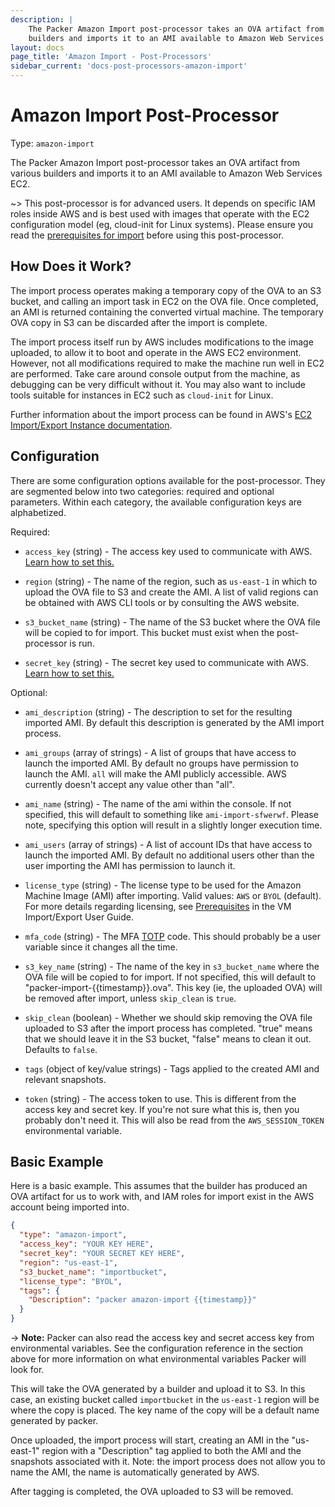 ```yaml
---
description: |
    The Packer Amazon Import post-processor takes an OVA artifact from various
    builders and imports it to an AMI available to Amazon Web Services EC2.
layout: docs
page_title: 'Amazon Import - Post-Processors'
sidebar_current: 'docs-post-processors-amazon-import'
---
```


# Amazon Import Post-Processor

Type: `amazon-import`

The Packer Amazon Import post-processor takes an OVA artifact from various builders and imports it to an AMI available to Amazon Web Services EC2.

~&gt; This post-processor is for advanced users. It depends on specific IAM roles inside AWS and is best used with images that operate with the EC2 configuration model (eg, cloud-init for Linux systems). Please ensure you read the [prerequisites for import](http://docs.aws.amazon.com/AWSEC2/latest/UserGuide/VMImportPrerequisites.html) before using this post-processor.

## How Does it Work?

The import process operates making a temporary copy of the OVA to an S3 bucket, and calling an import task in EC2 on the OVA file. Once completed, an AMI is returned containing the converted virtual machine. The temporary OVA copy in S3 can be discarded after the import is complete.

The import process itself run by AWS includes modifications to the image uploaded, to allow it to boot and operate in the AWS EC2 environment. However, not all modifications required to make the machine run well in EC2 are performed. Take care around console output from the machine, as debugging can be very difficult without it. You may also want to include tools suitable for instances in EC2 such as `cloud-init` for Linux.

Further information about the import process can be found in AWS's [EC2 Import/Export Instance documentation](http://docs.aws.amazon.com/AWSEC2/latest/UserGuide/instances_of_your_vm.html).

## Configuration

There are some configuration options available for the post-processor. They are
segmented below into two categories: required and optional parameters.
Within each category, the available configuration keys are alphabetized.

Required:

-   `access_key` (string) - The access key used to communicate with AWS. [Learn
    how to set this.](/docs/builders/amazon.html#specifying-amazon-credentials)

-   `region` (string) - The name of the region, such as `us-east-1` in which to upload the OVA file to S3 and create the AMI. A list of valid regions can be obtained with AWS CLI tools or by consulting the AWS website.

-   `s3_bucket_name` (string) - The name of the S3 bucket where the OVA file will be copied to for import. This bucket must exist when the post-processor is run.

-   `secret_key` (string) - The secret key used to communicate with AWS. [Learn
    how to set this.](/docs/builders/amazon.html#specifying-amazon-credentials)

Optional:

-   `ami_description` (string) - The description to set for the resulting
    imported AMI. By default this description is generated by the AMI import
    process.

-   `ami_groups` (array of strings) - A list of groups that have access to
    launch the imported AMI. By default no groups have permission to launch the
    AMI. `all` will make the AMI publicly accessible. AWS currently doesn't
    accept any value other than "all".

-   `ami_name` (string) - The name of the ami within the console. If not
    specified, this will default to something like `ami-import-sfwerwf`.
    Please note, specifying this option will result in a slightly longer
    execution time.

-   `ami_users` (array of strings) - A list of account IDs that have access to
    launch the imported AMI. By default no additional users other than the user
    importing the AMI has permission to launch it.

-   `license_type` (string) - The license type to be used for the Amazon Machine
    Image (AMI) after importing. Valid values: `AWS` or `BYOL` (default).
    For more details regarding licensing, see
    [Prerequisites](http://docs.aws.amazon.com/AWSEC2/latest/UserGuide/VMImportPrerequisites.html)
    in the VM Import/Export User Guide.

-   `mfa_code` (string) - The MFA [TOTP](https://en.wikipedia.org/wiki/Time-based_One-time_Password_Algorithm)
    code. This should probably be a user variable since it changes all the time.

-   `s3_key_name` (string) - The name of the key in `s3_bucket_name` where the
    OVA file will be copied to for import. If not specified, this will default
    to "packer-import-{{timestamp}}.ova". This key (ie, the uploaded OVA) will
    be removed after import, unless `skip_clean` is `true`.

-   `skip_clean` (boolean) - Whether we should skip removing the OVA file uploaded to S3 after the
    import process has completed. "true" means that we should leave it in the S3 bucket, "false" means to clean it out. Defaults to `false`.

-   `tags` (object of key/value strings) - Tags applied to the created AMI and
    relevant snapshots.

-   `token` (string) - The access token to use. This is different from the
    access key and secret key. If you're not sure what this is, then you
    probably don't need it. This will also be read from the `AWS_SESSION_TOKEN`
    environmental variable.

## Basic Example

Here is a basic example. This assumes that the builder has produced an OVA artifact for us to work with, and IAM roles for import exist in the AWS account being imported into.

``` json
{
  "type": "amazon-import",
  "access_key": "YOUR KEY HERE",
  "secret_key": "YOUR SECRET KEY HERE",
  "region": "us-east-1",
  "s3_bucket_name": "importbucket",
  "license_type": "BYOL",
  "tags": {
    "Description": "packer amazon-import {{timestamp}}"
  }
}
```

-&gt; **Note:** Packer can also read the access key and secret access key from
environmental variables. See the configuration reference in the section above
for more information on what environmental variables Packer will look for.

This will take the OVA generated by a builder and upload it to S3. In this case, an existing bucket called `importbucket` in the `us-east-1` region will be where the copy is placed. The key name of the copy will be a default name generated by packer.

Once uploaded, the import process will start, creating an AMI in the "us-east-1" region with a "Description" tag applied to both the AMI and the snapshots associated with it. Note: the import process does not allow you to name the AMI, the name is automatically generated by AWS.

After tagging is completed, the OVA uploaded to S3 will be removed.
